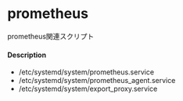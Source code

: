 # prometheus
prometheus関連スクリプト

#### Description

* /etc/systemd/system/prometheus.service 
* /etc/systemd/system/prometheus_agent.service
* /etc/systemd/system/export_proxy.service

